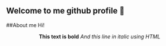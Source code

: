 ## Welcome to me github profile 👋

##About me
Hi! 
<p align="center">
  <b>This text is bold</b>
  <i>And this line in italic using HTML</i>
</p>
